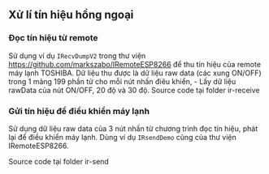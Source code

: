 ## Xử lí tín hiệu hồng ngoại 

### Đọc tín hiệu từ remote 

Sử dụng ví dụ `IRecvDumpV2`  trong thư viện  https://github.com/markszabo/IRemoteESP8266  để thu tín hiệu của remote máy lạnh TOSHIBA. Dữ liệu thu được là dữ liệu raw data (các xung ON/OFF) trong 1 mảng 199 phần tử cho mỗi nút nhấn điêu khiển, - Lấy dữ liệu rawData của nút ON/OFF, 20 độ và 30 độ. 
Source code tại folder ir-receive

### Gửi tín hiệu để điều khiển máy lạnh 

Sử dụng dữ liệu raw data  của 3 nút nhấn  từ chương trình đọc tín hiệu, phát lại để điều khiển máy lạnh. Dùng ví dụ `IRsendDemo` cũng của thư viện IRemoteESP8266. 

Source code tại folder ir-send